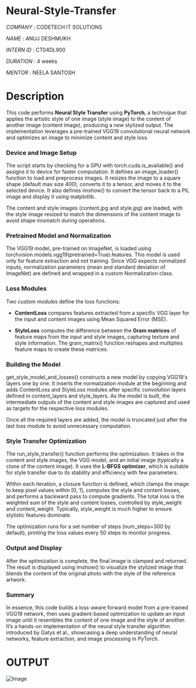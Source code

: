 #  Neural-Style-Transfer

*COMPANY* : CODETECH IT SOLUTIONS

*NAME* : ANUJ DESHMUKH

*INTERN ID* : CT04DL900

*DURATION* : 4 weeks

*MENTOR* : NEELA SANTOSH

# Description

This code performs **Neural Style Transfer** using **PyTorch**, a technique that applies the artistic style of one image (style image) to the content of another image (content image), producing a new stylized output. The implementation leverages a pre-trained VGG19 convolutional neural network and optimizes an image to minimize content and style loss.

### Device and Image Setup

The script starts by checking for a GPU with torch.cuda.is_available() and assigns it to device for faster computation. It defines an image_loader() function to load and preprocess images. It resizes the image to a square shape (default max size 400), converts it to a tensor, and moves it to the selected device. It also defines imshow() to convert the tensor back to a PIL image and display it using matplotlib.

The content and style images (content.jpg and style.jpg) are loaded, with the style image resized to match the dimensions of the content image to avoid shape mismatch during operations.

### Pretrained Model and Normalization

The VGG19 model, pre-trained on ImageNet, is loaded using torchvision.models.vgg19(pretrained=True).features. This model is used only for feature extraction and not training. Since VGG expects normalized inputs, normalization parameters (mean and standard deviation of ImageNet) are defined and wrapped in a custom Normalization class.

### Loss Modules

Two custom modules define the loss functions:

* **ContentLoss** compares features extracted from a specific VGG layer for the input and content images using Mean Squared Error (MSE).

* **StyleLoss** computes the difference between the **Gram matrices** of feature maps from the input and style images, capturing texture and style information. The gram_matrix() function reshapes and multiplies feature maps to create these matrices.

### Building the Model

get_style_model_and_losses() constructs a new model by copying VGG19's layers one by one. It inserts the normalization module at the beginning and adds ContentLoss and StyleLoss modules after specific convolution layers defined in content_layers and style_layers. As the model is built, the intermediate outputs of the content and style images are captured and used as targets for the respective loss modules.

Once all the required layers are added, the model is truncated just after the last loss module to avoid unnecessary computation.

### Style Transfer Optimization

The run_style_transfer() function performs the optimization. It takes in the content and style images, the VGG model, and an initial image (typically a clone of the content image). It uses the **L-BFGS optimizer**, which is suitable for style transfer due to its stability and efficiency with few parameters.

Within each iteration, a closure function is defined, which clamps the image to keep pixel values within \[0, 1], computes the style and content losses, and performs a backward pass to compute gradients. The total loss is the weighted sum of the style and content losses, controlled by style_weight and content_weight. Typically, style_weight is much higher to ensure stylistic features dominate.

The optimization runs for a set number of steps (num_steps=300 by default), printing the loss values every 50 steps to monitor progress.

### Output and Display

After the optimization is complete, the final image is clamped and returned. The result is displayed using imshow() to visualize the stylized image that blends the content of the original photo with the style of the reference artwork.

### Summary

In essence, this code builds a loss-aware forward model from a pre-trained VGG19 network, then uses gradient-based optimization to update an input image until it resembles the content of one image and the style of another. It’s a hands-on implementation of the neural style transfer algorithm introduced by Gatys et al., showcasing a deep understanding of neural networks, feature extraction, and image processing in PyTorch.



# OUTPUT

![Image](https://github.com/user-attachments/assets/b21d156d-e9f3-4a3c-acdc-cf6fc177a48a)
